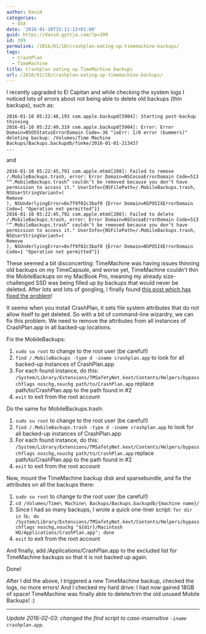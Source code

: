 ```yaml
---
author: David
categories:
  - OSX
date: '2016-01-10T15:11:12+01:00'
guid: https://david.gyttja.com/?p=399
id: 399
permalink: /2016/01/10/crashplan-eating-up-timemachine-backups/
tags:
  - CrashPlan
  - TimeMachine
title: Crashplan eating up TimeMachine backups
url: /2016/01/10/crashplan-eating-up-timemachine-backups/
---
```



I recently upgraded to El Capitan and while checking the system logs I noticed lots of errors about not being able to delete old backups (thin backups), such as:
```
2016-01-10 05:22:48,193 com.apple.backupd[5904]: Starting post-backup thinning
2016-01-10 05:22:49,319 com.apple.backupd[5904]: Error: Error Domain=NSOSStatusErrorDomain Code=-36 "ioErr: I/O error (bummers)" deleting backup: /Volumes/Time Machine Backups/Backups.backupdb/fünke/2016-01-01-213437
...
```
and

<!--more-->

```
2016-01-10 05:22:45,791 com.apple.mtmd[208]: Failed to remove /.MobileBackups.trash, error: Error Domain=NSCocoaErrorDomain Code=513 "“.MobileBackups.trash” couldn’t be removed because you don’t have permission to access it." UserInfo={NSFilePath=/.MobileBackups.trash, NSUserStringVariant=(
Remove
), NSUnderlyingError=0x7f9f02c3baf0 {Error Domain=NSPOSIXErrorDomain Code=1 "Operation not permitted"}}
2016-01-10 05:22:45,792 com.apple.mtmd[208]: Failed to delete /.MobileBackups.trash, error: Error Domain=NSCocoaErrorDomain Code=513 "“.MobileBackups.trash” couldn’t be removed because you don’t have permission to access it." UserInfo={NSFilePath=/.MobileBackups.trash, NSUserStringVariant=(
Remove
), NSUnderlyingError=0x7f9f02c3baf0 {Error Domain=NSPOSIXErrorDomain Code=1 "Operation not permitted"}}
```

These seemed a bit disconcerting: TimeMachine was having issues thinning old backups on my TimeCapsule, and worse yet, TimeMachine couldn't thin the MobileBackups on my MacBook Pro, meaning my already size-challenged SSD was being filled up by backups that would never be deleted. After lots and lots of googling, I finally found [this post which has fixed the problem](https://discussions.apple.com/message/29277434#29277434)!

It seems when you install CrashPlan, it sets file system attributes that do not allow itself to get deleted. So with a bit of command-line wizardry, we can fix this problem. We need to remove the attributes from all instances of CrashPlan.app in all backed-up locations.

Fix the MobileBackups:

1. `sudo su root` to change to the root user (be careful!)
2. `find /.MobileBackups -type d -iname crashplan.app` to look for all backed-up instances of CrashPlan.app
3. For each found instance, do this: `/System/Library/Extensions/TMSafetyNet.kext/Contents/Helpers/bypass chflags noschg,nouchg path/to/CrashPlan.app` replace path/to/CrashPlan.app to the path found in #2
4. `exit` to exit from the root account

Do the same for MobileBackups.trash:

1. `sudo su root` to change to the root user (be careful!)
2. `find /.MobileBackups.trash -type d -iname crashplan.app` to look for all backed-up instances of CrashPlan.app
3. For each found instance, do this: `/System/Library/Extensions/TMSafetyNet.kext/Contents/Helpers/bypass chflags noschg,nouchg path/to/CrashPlan.app` replace path/to/CrashPlan.app to the path found in #2
4. `exit` to exit from the root account

Now, mount the TimeMachine backup disk and sparsebundle, and fix the attributes on all the backups there:

1. `sudo su root` to change to the root user (be careful!)
2. `cd /Volumes/Time\ Machine\ Backups/Backups.backupdb/{machine name}/`
3. Since I had so many backups, I wrote a quick one-liner script: `for dir in `ls`; do /System/Library/Extensions/TMSafetyNet.kext/Contents/Helpers/bypass chflags noschg,nouchg "${dir}/Macintosh HD/Applications/CrashPlan.app"; done`
4. `exit` to exit from the root account

And finally, add /Applications/CrashPlan.app to the excluded list for TimeMachine backups so that it is not backed up again.

Done!

After I did the above, I triggered a new TimeMachine backup, checked the logs, no more errors! And I checked my hard drive: I had now gained 18GB of space! TimeMachine was finally able to delete/trim the old unused Mobile Backups! :)

---

_Update 2016-02-03: changed the find script to case-insensitive `-iname crashplan.app`._
